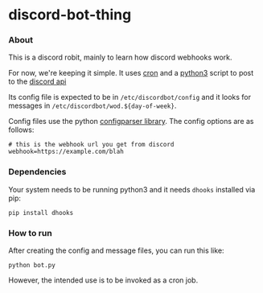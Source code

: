 # discord-bot-thing

### About
 
This is a discord robit, mainly to learn how discord webhooks work.

For now, we're keeping it simple. It uses [cron](https://man7.org/linux/man-pages/man8/cron.8.html) and a [python3](https://www.python.org/) script to post to the [discord api](https://discord.com/developers/docs/resources/webhook#execute-webhook)

Its config file is expected to be in `/etc/discordbot/config` and it looks for messages in `/etc/discordbot/wod.${day-of-week}`.

Config files use the python [configparser library](https://docs.python.org/3/library/configparser.html). The config options are as follows:

```
# this is the webhook url you get from discord
webhook=https://example.com/blah
```

### Dependencies

Your system needs to be running python3 and it needs `dhooks` installed via pip:

```
pip install dhooks
```

### How to run

After creating the config and message files, you can run this like:

```
python bot.py
```

However, the intended use is to be invoked as a cron job. 